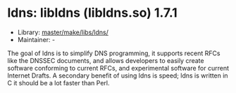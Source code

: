 # ldns: libldns (libldns.so) 1.7.1
 - Library: [master/make/libs/ldns/](https://github.com/Freetz-NG/freetz-ng/tree/master/make/libs/ldns/)
 - Maintainer: -

The goal of ldns is to simplify DNS programming, it supports recent RFCs like the DNSSEC documents, and allows developers to easily create software conforming to current RFCs, and experimental software for current Internet Drafts. A secondary benefit of using ldns is speed; ldns is written in C it should be a lot faster than Perl.
